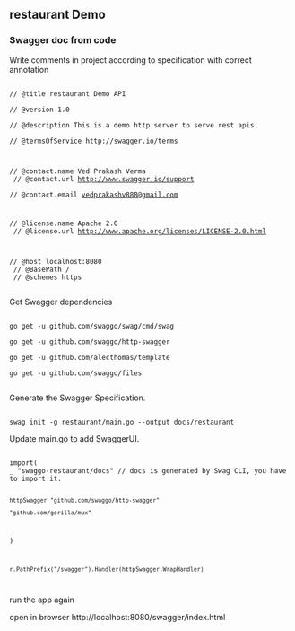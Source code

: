 <html>
<body>
<h2>
 restaurant Demo
</h2>

<h3>
Swagger doc from code
</h3>
<p>
Write comments in project according to specification with correct annotation
</p>
<code>
// @title restaurant Demo API<br>
// @version 1.0<br>
// @description This is a demo http server to serve rest apis.<br>
// @termsOfService http://swagger.io/terms<br>

// @contact.name Ved Prakash Verma<br>
// @contact.url http://www.swagger.io/support<br>
// @contact.email vedprakashv888@gmail.com<br>

// @license.name Apache 2.0<br>
// @license.url http://www.apache.org/licenses/LICENSE-2.0.html<br>

// @host localhost:8080<br>
// @BasePath /<br>
// @schemes https<br>
</code>

<p>
Get Swagger dependencies
</p>
<code>
go get -u github.com/swaggo/swag/cmd/swag<br>
go get -u github.com/swaggo/http-swagger<br>
go get -u github.com/alecthomas/template<br>
go get -u github.com/swaggo/files

</code>

<p>
 Generate the Swagger Specification.
</p>
<code>
swag init -g restaurant/main.go --output docs/restaurant
</code>
<p>
Update main.go to add SwaggerUI.
</p>
<code>
import(
_ "swaggo-restaurant/docs" // docs is generated by Swag CLI, you have to import it.

	httpSwagger "github.com/swaggo/http-swagger"

	"github.com/gorilla/mux"
)



	r.PathPrefix("/swagger").Handler(httpSwagger.WrapHandler)

</code>
<p>
run the app again
</p>
<p>open in browser http://localhost:8080/swagger/index.html</p>

</body>
</html>